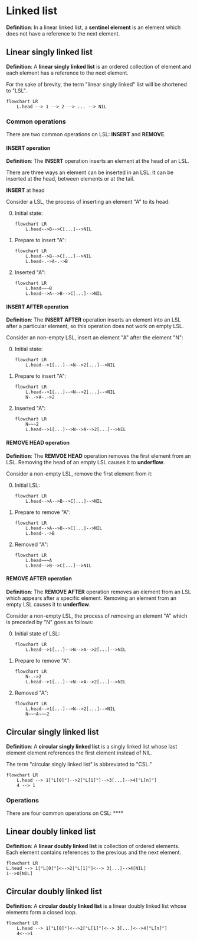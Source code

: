 # Linked list

**Definition**: In a linear linked list, a **sentinel element** is an element which does not have a reference to the next element.

## Linear singly linked list

**Definition**: A **linear singly linked list** is an ordered collection of element and each element has a reference to the next element.

For the sake of brevity, the term "linear singly linked" list will be shortened to "LSL".

```mermaid
flowchart LR
	L.head --> 1 --> 2 --> ... --> NIL
```

### Common operations

There are two common operations on LSL:
**INSERT** and **REMOVE**.

#### INSERT operation

**Definition**: The **INSERT** operation inserts an element at the head of an LSL. 

There are three ways an element can be inserted in an LSL. It can be inserted at the head, between elements or at the tail.


**INSERT** at head

Consider a LSL, the process of inserting an element "A" to its head:

0. Initial state:

	```mermaid
	flowchart LR
		L.head-->B-->C[...]-->NIL
	```

1. Prepare to insert "A":

	```mermaid
	flowchart LR
		L.head-->B-->C[...]-->NIL
		L.head-.->A-.->B
	```

1. Inserted "A":

	```mermaid
	flowchart LR
		L.head~~~B
		L.head-->A-->B-->C[...]-->NIL
	```

#### INSERT AFTER operation

**Definition**: The **INSERT AFTER** operation inserts an element into an LSL after a particular element, so this operation does not work on empty LSL.

Consider an non-empty LSL, insert an element "A" after the element "N":

0. Initial state:

	```mermaid
	flowchart LR
		L.head-->1[...]-->N-->2[...]-->NIL
	```

1. Prepare to insert "A":

	```mermaid
	flowchart LR
		L.head-->1[...]-->N-->2[...]-->NIL
		N-.->A-.->2
	```

1. Inserted "A":

	```mermaid
	flowchart LR
		N~~~2
		L.head-->1[...]-->N-->A-->2[...]-->NIL
	```

#### REMOVE HEAD operation

**Definition**: The **REMVOE HEAD** operation removes the first element from an LSL. Removing the head of an empty LSL causes it to **underflow**.

Consider a non-empty LSL, remove the first element from it:

0. Initial LSL:

	```mermaid
	flowchart LR
		L.head-->A-->B-->C[...]-->NIL
	```

1. Prepare to remove "A":

	```mermaid
	flowchart LR
		L.head-->A-->B-->C[...]-->NIL
		L.head-.->B
	```

1. Removed "A":

	```mermaid
	flowchart LR
		L.head~~~A
		L.head-->B-->C[...]-->NIL
	```

#### REMOVE AFTER operation

**Definition**: The **REMOVE AFTER** operation removes an element from an LSL which appears after a specific element. Removing an element from an empty LSL causes it to **underflow**.

Consider a non-empty LSL, the process of removing an element "A" which is preceded by "N" goes as follows:

0. Initial state of LSL:

	```mermaid
	flowchart LR
		L.head-->1[...]-->N-->A-->2[...]-->NIL
	```

0. Prepare to remove "A":
	
	```mermaid
	flowchart LR
		N-.->2
		L.head-->1[...]-->N-->A-->2[...]-->NIL
	```

0. Removed "A":

	```mermaid
	flowchart LR
		L.head-->1[...]-->N-->2[...]-->NIL
		N~~~A~~~2
	```

## Circular singly linked list

**Definition**: A **circular singly linked list** is a singly linked list whose last element element references the first element instead of NIL.

The term "circular singly linked list" is abbreviated to "CSL."

```mermaid
flowchart LR
	L.head --> 1["L[0]"]-->2["L[1]"]-->3[...]-->4["L[n]"] 
	4 --> 1
```

### Operations

There are four common operations on CSL: ****

## Linear doubly linked list

**Definition**: A **linear doubly linked list** is collection of ordered elements. Each element contains references to the previous and the next element.

```mermaid
flowchart LR
L.head --> 1["L[0]"]<-->2["L[1]"]<--> 3[...]-->4[NIL]
1-->0[NIL]
```

## Circular doubly linked list

**Definition**: A **circular doubly linked list** is a linear doubly linked list whose elements form a closed loop.

```mermaid
flowchart LR
	L.head --> 1["L[0]"]<-->2["L[1]"]<--> 3[...]<-->4["L[n]"]
	4<-->1
```
